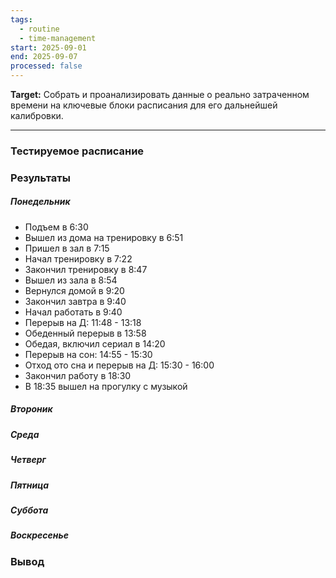 ```yaml
---
tags:
  - routine
  - time-management
start: 2025-09-01
end: 2025-09-07
processed: false
---
```

**Target:** Собрать и проанализировать данные о реально затраченном времени на ключевые блоки расписания для его дальнейшей калибровки.

---
### Тестируемое расписание

### Результаты
##### Понедельник
* Подъем в 6:30
* Вышел из дома на тренировку в 6:51
* Пришел в зал в 7:15
* Начал тренировку в 7:22
* Закончил тренировку в 8:47
* Вышел из зала в 8:54
* Вернулся домой в 9:20
* Закончил завтра в 9:40
* Начал работать в 9:40
* Перерыв на Д: 11:48 - 13:18
* Обеденный перерыв в 13:58
* Обедая, включил сериал в 14:20
* Перерыв на сон: 14:55 - 15:30
* Отход ото сна и перерыв на Д: 15:30 - 16:00
* Закончил работу в 18:30
* В 18:35 вышел на прогулку с музыкой

##### Второник

##### Среда

##### Четверг

##### Пятница

##### Суббота

##### Воскресенье

### Вывод